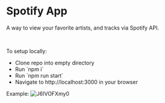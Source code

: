 <h1>Spotify App</h1>

A way to view your favorite artists, and tracks via Spotify API.

<br>

<p>To setup locally:</p>
<ul>
  <li>Clone repo into empty directory</li>
  <li>Run `npm i`</li>
  <li>Run `npm run start`</li>
  <li>Navigate to http://localhost:3000 in your browser</li>
</ul>

Example:
![J6IVOFXmy0](https://user-images.githubusercontent.com/37673037/191137089-2fa18928-ef7d-4572-8fe3-07fc5df0aca8.gif)
